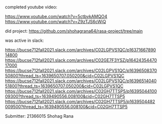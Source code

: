 completed youtube video:

https://www.youtube.com/watch?v=5ctbvkAMQO4
https://www.youtube.com/watch?v=Z9zTJS6cWiQ

did project:
https://github.com/shohagrana64/rasa-project/tree/main

was active in slack:

https://bucse712fall2021.slack.com/archives/C02LGPVS1QC/p1637166789014800
https://bucse712fall2021.slack.com/archives/C02GE7F3YSZ/p1642435447017000
https://bucse712fall2021.slack.com/archives/C02LGPVS1QC/p1639650837050800?thread_ts=1639650707.050200&cid=C02LGPVS1QC
https://bucse712fall2021.slack.com/archives/C02LGPVS1QC/p1639651404051800?thread_ts=1639650707.050200&cid=C02LGPVS1QC
https://bucse712fall2021.slack.com/archives/C02GH7TTSP5/p1639504410009300?thread_ts=1639490556.008100&cid=C02GH7TTSP5
https://bucse712fall2021.slack.com/archives/C02GH7TTSP5/p1639504482009500?thread_ts=1639490556.008100&cid=C02GH7TTSP5

Submitter:
21366015 Shohag Rana